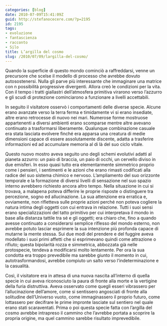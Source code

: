 ```yaml
---
categories: [blog]
date: 2010-07-09T15:41:09Z
guid: http://stefanocecere.com/?p=2195
id: 2195
tags:
- evoluzione
- fantascienza
- racconto
- Silo
title: L’argilla del cosmo
slug: /2010/07/09/largilla-del-cosmo/
---
```


Quando la superficie di questo mondo cominciò a raffreddarsi, venne un precursore che scelse il modello di processo che avrebbe dovuto autosostenersi. Nulla gli parve più interessante che immaginare una matrice con n possibilità progressive divergenti. Allora creò le condizioni per la vita. Con il tempo i tratti giallastri dell’atmosfera primitiva virarono verso l’azzurro e gli scudi di protezione cominciarono a funzionare a livelli accettabili.

In seguito il visitatore osservò i comportamenti delle diverse specie. Alcune erano avanzate verso la terra ferma e timidamente vi si erano insediate, altre erano retrocesse di nuovo nei mari. Numerose forme mostruose appartenenti a diversi ambienti erano scomparse mentre altre avevano continuato a trasformarsi liberamente. Qualunque combinazione casuale era stata lasciata evolvere finché era apparsa una creatura di medie dimensioni capace di essere assolutamente discente, adatta a trasferire informazioni ed ad accumulare memoria al di là del suo ciclo vitale.

Questo nuovo mostro aveva seguito uno degli schemi evolutivi adatti al pianeta azzurro: un paio di braccia, un paio di occhi, un cervello diviso in due emisferi. In esso quasi tutto era elementarmente simmetrico proprio come i pensieri, i sentimenti e le azioni che erano rimasti codificati alla radice del suo sistema chimico e nervoso. L’ampliamento del suo orizzonte temporale e la formazione di diversi livelli di sensazione nel suo spazio interno avrebbero richiesto ancora altro tempo. Nella situazione in cui si trovava, a malapena poteva differire le proprie risposte o distinguere tra percezione, sogno ed allucinazione. La sua attenzione era erratica e, ovviamente, non rifletteva sulle proprie azioni perché non poteva cogliere la natura intima degli oggetti con cui entrava in relazione. Tutti i suoi sensi erano specializzazioni del tatto primitivo per cui interpretava il mondo in base alla distanza tattile tra sé e gli oggetti; era chiaro che, fino a quando avesse continuato a considerarsi semplice riflesso del mondo esterno, non avrebbe potuto lasciar esprimere la sua intenzione più profonda capace di mutarne la mente stessa. Sui due modi del prendere e del fuggire aveva modellato i suoi primi affetti che si esprimevano quindi come attrazione o rifiuto; questa bipolarità rozza e simmetrica, abbozzata già nelle protospecie, tendeva a modificarsi molto lentamente. Per ora la sua condotta era troppo prevedibile ma sarebbe giunto il momento in cui, autotrasformandosi, avrebbe compiuto un salto verso l’indeterminazione e la casualità.

Così, il visitatore era in attesa di una nuova nascita all’interno di quella specie in cui aveva riconosciuto la paura di fronte alla morte e la vertigine della furia distruttiva. Aveva osservato come quegli esseri vibrassero per l’allucinazione dell’amore, come si sentissero angosciati di fronte alla solitudine dell’Universo vuoto, come immaginassero il proprio futuro, come lottassero per decifrare le prime impronte lasciate sul sentiero nel quale erano stati scaraventati. Prima o poi questa specie fatta con l’argilla del cosmo avrebbe intrapreso il cammino che l’avrebbe portata a scoprire la propria origine, ma quel cammino sarebbe risultato imprevedibile.